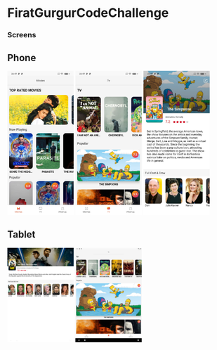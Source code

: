 # FiratGurgurCodeChallenge

### Screens

## Phone
<img src="https://github.com/FiratGURGUR/FiratGurgurCodeChallenge/blob/master/app/src/main/res/drawable/ss1.jpg" width="30%">   <img src="https://github.com/FiratGURGUR/FiratGurgurCodeChallenge/blob/master/app/src/main/res/drawable/ss2.jpg" width="30%">   <img src="https://github.com/FiratGURGUR/FiratGurgurCodeChallenge/blob/master/app/src/main/res/drawable/ss3.jpg" width="30%">

## Tablet

<img src="https://github.com/FiratGURGUR/FiratGurgurCodeChallenge/blob/master/app/src/main/res/drawable/ss4.png" width="30%">   <img src="https://github.com/FiratGURGUR/FiratGurgurCodeChallenge/blob/master/app/src/main/res/drawable/ss5.png" width="30%">
